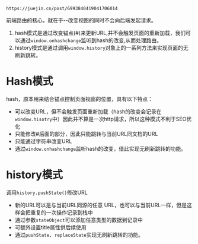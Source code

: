 ```http
https://juejin.cn/post/6993840419041706014
```

前端路由的核心，就在于--改变视图的同时不会向后端发起请求。

1. hash模式是通过改变锚点(#)来更新URL,并不会触发页面的重新加载，我们可以通过`window.onhashchange`监听到hash的改变,从而处理路由。
2. history模式是通过调用`window.history`对象上的一系列方法来实现页面的无刷新跳转。

# Hash模式

hash，原本用来结合锚点控制页面视窗的位置，具有以下特点：

+ 可以改变URL，但不会触发页面重新加载（hash的改变会记录在`window.hisotry`中）因此并不算是一次http请求，所以这种模式不利于SEO优化
+ 只能修改#后面的部分，因此只能跳转与当前URL同文档的URL
+ 只能通过字符串改变URL
+ 通过`window.onhashchange`监听hash的改变，借此实现无刷新跳转的功能。



# history模式

调用`history.pushState()`修改URL

+ 新的URL可以是与当前URL同源的任意 URL，也可以与当前URL一样，但是这样会把重复的一次操作记录到栈中
+ 通过参数`stateObject`可以添加任意类型的数据到记录中
+ 可额外设置title属性供后续使用
+ 通过`pushState`、`replaceState`实现无刷新跳转的功能。





